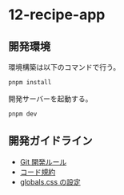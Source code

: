 # 12-recipe-app

## 開発環境

環境構築は以下のコマンドで行う。

```bash
pnpm install
```

開発サーバーを起動する。

```bash
pnpm dev
```

## 開発ガイドライン

- [Git 開発ルール](src/_documents/git_development_rule.md)
- [コード規約](src/_documents/coding_guideline.md)
- [globals.css の設定](src/_documents/globals_css.md)
